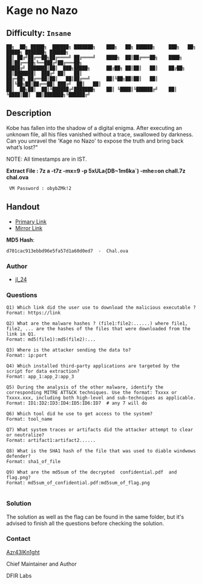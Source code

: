 # Kage no Nazo
## Difficulty: `Insane`

```
██╗  ██╗ █████╗  ██████╗ ███████╗    ███╗   ██╗ ██████╗     ███╗   ██╗ █████╗ ███████╗ ██████╗ 
██║ ██╔╝██╔══██╗██╔════╝ ██╔════╝    ████╗  ██║██╔═══██╗    ████╗  ██║██╔══██╗╚══███╔╝██╔═══██╗
█████╔╝ ███████║██║  ███╗█████╗      ██╔██╗ ██║██║   ██║    ██╔██╗ ██║███████║  ███╔╝ ██║   ██║
██╔═██╗ ██╔══██║██║   ██║██╔══╝      ██║╚██╗██║██║   ██║    ██║╚██╗██║██╔══██║ ███╔╝  ██║   ██║
██║  ██╗██║  ██║╚██████╔╝███████╗    ██║ ╚████║╚██████╔╝    ██║ ╚████║██║  ██║███████╗╚██████╔╝
```
## Description

 Kobe has fallen into the shadow of a digital enigma. After executing an unknown file, all his files vanished without a trace, swallowed by darkness. Can you unravel the 'Kage no Nazo' to expose the truth and bring back what’s lost?"

NOTE: All timestamps are in IST.

**Extract File : 7z a -t7z -mx=9 -p 5xULa{DB~1m6ka`) -mhe=on chall.7z chal.ova**

` VM Password : obybZMk!2`

## Handout
+ [Primary Link](https://drive.google.com/file/d/1mIMTyEfk_-k1ZZMcoftazG-y5Q1yYUNx/view?usp=sharing)
+ [Mirror Link](https://mega.nz/file/hTcxEYwL#JZ7tPR5E8bDxOpJiSSACvmdZWRywNcZ0LVBID1MvO2E)

**MD5 Hash**: 

`d701cac913ebbd96e5fa57d1a60d0ed7  -  Chal.ova`

### Author

- [jl_24](https://x.com/j0hith)

### Questions 
```
Q1) Which link did the user use to download the malicious executable ?
Format: https://link

Q2) What are the malware hashes ? (file1:file2:......) where file1, file2, ... are the hashes of the files that were downloaded from the link in Q1.
Format: md5(file1):md5(file2):...

Q3) Where is the attacker sending the data to?
Format: ip:port

Q4) Which installed third-party applications are targeted by the script for data extraction?
Format: app_1:app_2:app_3

Q5) During the analysis of the other malware, identify the corresponding MITRE ATT&CK techniques. Use the format: Txxxx or Txxxx.xxx, including both high-level and sub-techniques as applicable.
Format: ID1:ID2:ID3:ID4:ID5:ID6:ID7  # any 7 will do

Q6) Which tool did he use to get access to the system?
Format: tool_name

Q7) What system traces or artifacts did the attacker attempt to clear or neutralize?
Format: artifact1:artifact2......

Q8) What is the SHA1 hash of the file that was used to diable windwows defender?
Format: sha1_of_file

Q9) What are the md5sum of the decrypted  confidential.pdf  and flag.png?
Format: md5sum_of_confidential.pdf:md5sum_of_flag.png
    
```

### Solution

The solution as well as the flag can be found in the same folder, but it's advised to finish all the questions before checking the solution.

### Contact

[Azr43lKn1ght](https://twitter.com/Azr43lKn1ght)

Chief Maintainer and Author

DFIR Labs